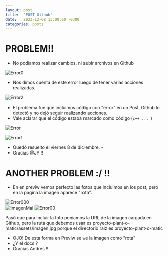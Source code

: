 ```yaml
---
layout: post
title:  "POST-Github"
date:   2023-12-08 13:00:00 -0300
categories: posts
---
```


# PROBLEM!!

- No podíamos realizar cambios, ni subir archivos en Github
  
![Error0](/proyecto-plant-o-matic/assets/Error0.jpg)
  
- Nos dimos cuenta de este error luego de tener varias acciones realizadas.
  
![Error2](/proyecto-plant-o-matic/assets/Error2.jpg)

- El problema fue que incluimos código con "error" en un Post, Github lo detectó y no dejó seguir realizando acciones.
- Vale aclarar que el código estaba marcado como código (```c++ ... ```) 

![Error](/proyecto-plant-o-matic/assets/Error.jpg)

![Error1](/proyecto-plant-o-matic/assets/Error1.jpg)

- Quedó resuelto el viernes 8 de diciembre. -
- Gracias @JP !! 

# ANOTHER PROBLEM   :/ !!

- En en previw vemos perfecto las fotos que incluimos en los post, pero en la pagina la imagen aparece "rota".

![Error000](/proyecto-plant-o-matic/assets/Error000.jpg)  
![ImagenMal](/proyecto-plant-o-matic/assets/ImagenMal.jpg)
![Error00](/proyecto-plant-o-matic/assets/Error00.jpg)  

Pasó que para incluir la foto poniamos la URL de la imagen cargada en Github, pero la ruta que debemos usar es proyecto-plant-o-matic/assets/imagen.jpg porque el directorio raiz es proyecto-plant-o-matic
- OJO! De esta forma en Previw se ve la imagen como "rota"
- ¿Y el docs ?
- Gracias Andrés !!







